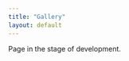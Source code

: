 ```yaml
---
title: "Gallery"
layout: default
---
```


Page in the stage of development.

<!--
On this page you can see various user screenshots of plainDE (like on r/unixporn).

To submit your own screenshots, make a pull request with addition to main table with 
screenshots and instructions to reconstruct your setup. Look at existing screenshots, for example.

|---|---|
| Screenshot | Description |
| <a href="../scr/scr-0.5.2.png"><img src="../scr/scr-0.5.2.png" alt="Default configuration" width="400"></a> | Just a default configuration featuring: <br> - OpenBox <br> - Dark theme <br> - Mint-Y icons <br> - Transparency <br> - Multi panel <br> - Launchers <br> - MPRIS applet <br> - Avatar <br> - etc|
| <img src="dock/scr.png" alt="Second panel as a dock" width="400"> | Here we use second panel as a dock. Please adjust panel X offset for your screen resolution (example shows 1024x768). <a href="dock/config.json">Download config.json</a>|
| <img src="i3-ivabus/scr.png" alt="plainPanel + i3" width="400"> | plainDE + i3 configuration by ivabus <br> - i3-gaps (config at i3-ivabus/i3config) <br> - plainDE (config at i3-ivabus/config.json) <br> [Reddit post](https://www.reddit.com/r/unixporn/comments/umdv2c/plaindei3_maximum_customisation_by_selfmade_de/)|
--!>
